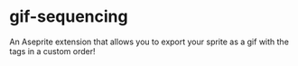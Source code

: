 # gif-sequencing
An Aseprite extension that allows you to export your sprite as a gif with the tags in a custom order!
